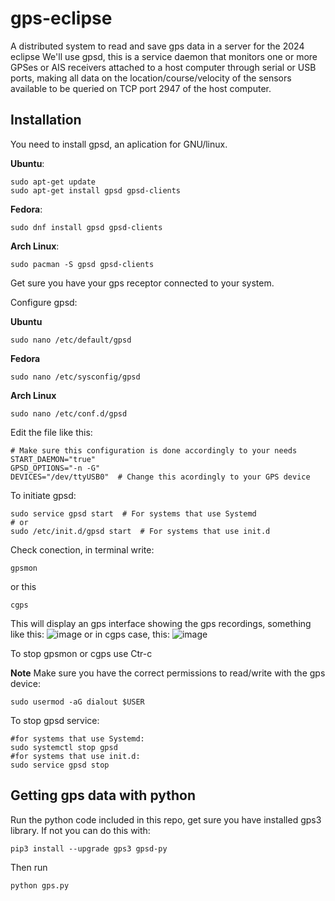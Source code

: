 # gps-eclipse
A distributed system to read and save gps data in a server for the 2024 eclipse
We'll use gpsd, this is a service daemon that monitors one or more GPSes or AIS receivers attached to a host computer through serial or USB ports, making all data on the location/course/velocity of the sensors available to be queried on TCP port 2947 of the host computer.

## Installation
You need to install gpsd, an aplication for GNU/linux. 

**Ubuntu**:
```
sudo apt-get update
sudo apt-get install gpsd gpsd-clients
```
**Fedora**:
```
sudo dnf install gpsd gpsd-clients
```
**Arch Linux**:
```
sudo pacman -S gpsd gpsd-clients
```
Get sure you have your gps receptor connected to your system.

Configure gpsd:

**Ubuntu**
```
sudo nano /etc/default/gpsd
```

**Fedora**
```
sudo nano /etc/sysconfig/gpsd
```

**Arch Linux**
```
sudo nano /etc/conf.d/gpsd

```


Edit the file like this:
```
# Make sure this configuration is done accordingly to your needs
START_DAEMON="true"
GPSD_OPTIONS="-n -G"
DEVICES="/dev/ttyUSB0"  # Change this acordingly to your GPS device
```
To initiate gpsd:
```
sudo service gpsd start  # For systems that use Systemd
# or
sudo /etc/init.d/gpsd start  # For systems that use init.d
```

Check conection, in terminal write:
```
gpsmon
```
or this
```
cgps
```
This will display an gps interface showing the gps recordings, something like this:
![image](https://github.com/chanomon/gps-eclipse/assets/19211938/89797f05-85ee-467d-8380-d52327799141)
or in cgps case, this:
![image](https://github.com/chanomon/gps-eclipse/assets/19211938/221b10e1-9e7a-48aa-94d7-37b82ee64e1c)

To stop gpsmon or cgps use Ctr-c

**Note**
Make sure you have the correct permissions to read/write with the gps device:
```
sudo usermod -aG dialout $USER
```
To stop gpsd service:
```
#for systems that use Systemd:
sudo systemctl stop gpsd
#for systems that use init.d:
sudo service gpsd stop
```
## Getting gps data with python
Run the python code included in this repo, get sure you have installed gps3 library.
If not you can do this with:
```
pip3 install --upgrade gps3 gpsd-py
```
Then run 
```
python gps.py
```
